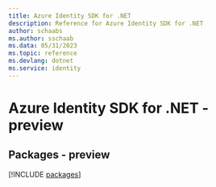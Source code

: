 ```yaml
---
title: Azure Identity SDK for .NET
description: Reference for Azure Identity SDK for .NET
author: schaabs
ms.author: sschaab
ms.data: 05/31/2023
ms.topic: reference
ms.devlang: dotnet
ms.service: identity
---
```

# Azure Identity SDK for .NET - preview
## Packages - preview
[!INCLUDE [packages](identity-index.md)]